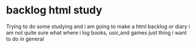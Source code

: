 # backlog html study
Trying to do some studying and i am going to make a html backlog or diary i am not quite sure what where i log books, usic,and games just thing i want to do in general

